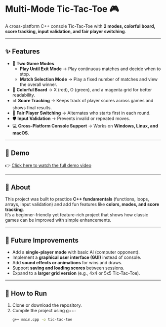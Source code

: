 # Multi-Mode Tic-Tac-Toe 🎮

A cross-platform C++ console Tic-Tac-Toe with **2 modes, colorful board, score tracking, input validation, and fair player switching**.

---

## ✨ Features
- 🎯 **Two Game Modes**
  - **Play Until Exit Mode** → Play continuous matches and decide when to stop.
  - **Match Selection Mode** → Play a fixed number of matches and view the overall winner.
- 🎨 **Colorful Board** → X (red), O (green), and a magenta grid for better readability.
- 📊 **Score Tracking** → Keeps track of player scores across games and shows final results.
- 🔄 **Fair Player Switching** → Alternates who starts first in each round.
- 🛡️ **Input Validation** → Prevents invalid or repeated moves.
- 💻 **Cross-Platform Console Support** → Works on **Windows, Linux, and macOS**.

---

## 🎥 Demo
👉 [Click here to watch the full demo video](https://github.com/user-attachments/assets/86fcdcab-a061-4081-965b-443fe25427db)

---

## 📌 About
This project was built to practice **C++ fundamentals** (functions, loops, arrays, input validation) and add fun features like **colors, modes, and score tracking**.  
It’s a beginner-friendly yet feature-rich project that shows how classic games can be improved with simple enhancements.

---

## 🔮 Future Improvements
- Add a **single-player mode** with basic AI (computer opponent).
- Implement a **graphical user interface (GUI)** instead of console.
- Add **sound effects or animations** for wins and draws.
- Support **saving and loading scores** between sessions.
- Expand to a **larger grid version** (e.g., 4x4 or 5x5 Tic-Tac-Toe).

---

## 🚀 How to Run
1. Clone or download the repository.
2. Compile the project using g++:
   ```bash
   g++ main.cpp -o tic-tac-toe

